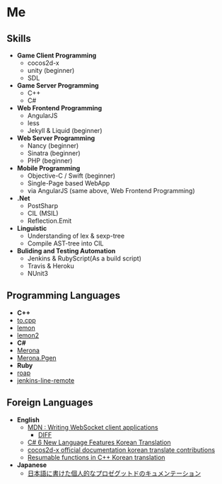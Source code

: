 Me
====

Skills
----
* __Game Client Programming__
  * cocos2d-x
  * unity (beginner)
  * SDL
* __Game Server Programming__
  * C++
  * C#
* __Web Frontend Programming__
  * AngularJS
  * less
  * Jekyll & Liquid (beginner)
* __Web Server Programming__
  * Nancy (beginner)
  * Sinatra (beginner)
  * PHP (beginner)
* __Mobile Programming__
  * Objective-C / Swift (beginner)
  * Single-Page based WebApp
   * via AngularJS (same above, Web Frontend Programming)
* __.Net__
  * PostSharp
  * CIL (MSIL)
  * Reflection.Emit
* __Linguistic__
  * Understanding of lex & sexp-tree
  * Compile AST-tree into CIL 
* __Buliding and Testing Automation__
  * Jenkins & RubyScript(As a build script)
  * Travis & Heroku
  * NUnit3

Programming Languages
----
* __C++__
 * [to.cpp](https://github.com/pjc0247/to.cpp)
 * [lemon](https://github.com/pjc02478/lemon)
 * [lemon2](https://github.com/pjc0247/lemom2)
* __C#__
 * [Merona](https://github.com/pjc0247/Merona.cs)
 * [Merona.Pgen](https://github.com/pjc0247/Merona.Pgen.cs)
* __Ruby__
 * [roap](https://github.com/pjc0247/roap)
 * [jenkins-line-remote](https://github.com/pjc0247/jenkins-line-remote)

Foreign Languages
----
* __English__
  * [MDN : Writing WebSocket client applications](https://developer.mozilla.org/ko/docs/WebSockets/Writing_WebSocket_client_applications)
    * [DIFF](https://developer.mozilla.org/ko/docs/WebSockets/Writing_WebSocket_client_applications$compare?locale=ko&to=988701&from=794411)
  * [C# 6 New Language Features Korean Translation](https://github.com/pjc0247/KR_New_Language_Features_in_CSharp_6)
  * [cocos2d-x official documentation korean translate contributions](https://github.com/pjc0247/cocos-docs)
  * [Resumable functions in C++ Korean translation](http://pjc0247.blog.me/220402031455)
* __Japanese__
  * [日本語に書けた個人的なプロゼグットドのキュメンテーション](https://github.com/pjc0247/Merona.cs/blob/master/README_JP.md)
